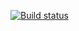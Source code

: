 [![Build status](https://ci.appveyor.com/api/projects/status/nuta8bo9y6vrd8vg/branch/main?svg=true)](https://ci.appveyor.com/project/marijka44/setting-ci/branch/main)
